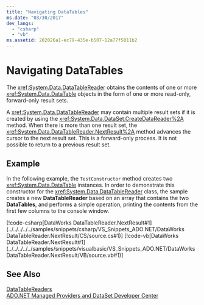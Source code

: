 ```yaml
---
title: "Navigating DataTables"
ms.date: "03/30/2017"
dev_langs: 
  - "csharp"
  - "vb"
ms.assetid: 202026a1-ec79-435e-b507-12a77f5011b2
---
```

# Navigating DataTables
The <xref:System.Data.DataTableReader> obtains the contents of one or more <xref:System.Data.DataTable> objects in the form of one or more read-only, forward-only result sets.  
  
 A <xref:System.Data.DataTableReader> may contain multiple result sets if it is created by using the <xref:System.Data.DataSet.CreateDataReader%2A> method. When there is more than one result set, the <xref:System.Data.DataTableReader.NextResult%2A> method advances the cursor to the next result set. This is a forward-only process. It is not possible to return to a previous result set.  
  
## Example  
 In the following example, the `TestConstructor` method creates two <xref:System.Data.DataTable> instances. In order to demonstrate this constructor for the <xref:System.Data.DataTableReader> class, the sample creates a new **DataTableReader** based on an array that contains the two **DataTables**, and performs a simple operation, printing the contents from the first few columns to the console window.  
  
 [!code-csharp[DataWorks DataTableReader.NextResult#1](../../../../../samples/snippets/csharp/VS_Snippets_ADO.NET/DataWorks DataTableReader.NextResult/CS/source.cs#1)]
 [!code-vb[DataWorks DataTableReader.NextResult#1](../../../../../samples/snippets/visualbasic/VS_Snippets_ADO.NET/DataWorks DataTableReader.NextResult/VB/source.vb#1)]  
  
## See Also  
 [DataTableReaders](../../../../../docs/framework/data/adonet/dataset-datatable-dataview/datatablereaders.md)  
 [ADO.NET Managed Providers and DataSet Developer Center](http://go.microsoft.com/fwlink/?LinkId=217917)
